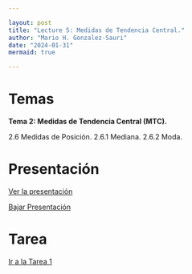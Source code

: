 ```yaml
---

layout: post
title: "Lecture 5: Medidas de Tendencia Central."
author: "Mario H. Gonzalez-Sauri"
date: "2024-01-31"
mermaid: true

---
```


<!--  FORMAT: https://github.com/adam-p/markdown-here/wiki/Markdown-Cheatsheet -->

# Temas


**Tema 2: Medidas de Tendencia Central (MTC).**

2.6 Medidas de Posición.
2.6.1 Mediana.
2.6.2 Moda.




# Presentación


[Ver la presentación](https://raw.githack.com/Wario84/FIN1403_MAT_FINANCE/master/_posts/lectures/4_MAT1409_05.html)


<a href="https://github.com/Wario84/FIN1403_MAT_FINANCE/blob/master/_posts/lectures/4_MAT1409_05.html" download>
  Bajar Presentación
</a>

# Tarea

[Ir a la Tarea 1](https://forms.gle/mFGZ1TiRmqm2ho9E6)


